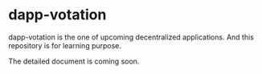 dapp-votation
===

dapp-votation is the one of upcoming decentralized applications. And this repository is for learning purpose.

The detailed document is coming soon.